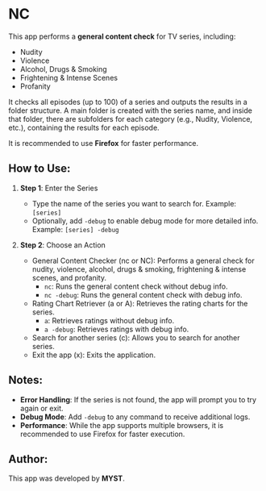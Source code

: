 # NC
This app performs a **general content check** for TV series, including:
- Nudity
- Violence
- Alcohol, Drugs & Smoking
- Frightening & Intense Scenes
- Profanity

It checks all episodes (up to 100) of a series and outputs the results in a folder structure. A main folder is created with the series name, and inside that folder, there are subfolders for each category (e.g., Nudity, Violence, etc.), containing the results for each episode.

It is recommended to use **Firefox** for faster performance.

## How to Use:
1. **Step 1**: Enter the Series
   - Type the name of the series you want to search for.
     Example: `[series]`
   - Optionally, add `-debug` to enable debug mode for more detailed info.
     Example: `[series] -debug`
   
2. **Step 2**: Choose an Action
   - General Content Checker (nc or NC): Performs a general check for nudity, violence, alcohol, drugs & smoking, frightening & intense scenes, and profanity.
     - `nc`: Runs the general content check without debug info.
     - `nc -debug`: Runs the general content check with debug info.
   - Rating Chart Retriever (a or A): Retrieves the rating charts for the series.
     - `a`: Retrieves ratings without debug info.
     - `a -debug`: Retrieves ratings with debug info.
   - Search for another series (c): Allows you to search for another series.
   - Exit the app (x): Exits the application.

## Notes:
- **Error Handling**: If the series is not found, the app will prompt you to try again or exit.
- **Debug Mode**: Add `-debug` to any command to receive additional logs.
- **Performance**: While the app supports multiple browsers, it is recommended to use Firefox for faster execution.

## Author:
This app was developed by **MYST**.
